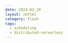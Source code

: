 ```yaml
---
date: 2024-02-20
layout: zettel
category: flash
tags:
  - scheduling
  - distributed-serverless
---
```

